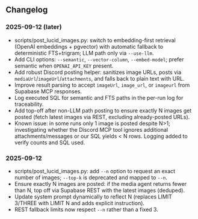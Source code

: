 ## Changelog

### 2025-09-12 (later)
- scripts/post_lucid_images.py: switch to embedding-first retrieval (OpenAI embeddings + pgvector) with automatic fallback to deterministic FTS+trigram; LLM path only via `--use-llm`.
- Add CLI options: `--semantic`, `--vector-column`, `--embed-model`; prefer semantic when `OPENAI_API_KEY` present.
- Add robust Discord posting helper: sanitizes image URLs, posts via `mediaUrl`/`imageUrl`/`attachments`, and falls back to plain text with URL.
- Improve result parsing to accept `imageUrl`, `image_url`, or `imageurl` from Supabase MCP responses.
- Log executed SQL for semantic and FTS paths in the per-run log for traceability.
- Add top-off after non-LLM path posting to ensure exactly N images get posted (fetch latest images via REST, excluding already-posted URLs).
- Known issue: in some runs only 1 image is posted despite N>1; investigating whether the Discord MCP tool ignores additional attachments/messages or our SQL yields < N rows. Logging added to verify counts and SQL used.

### 2025-09-12
- scripts/post_lucid_images.py: add `--n` option to request an exact number of images; `--top-k` is deprecated and mapped to `--n`.
- Ensure exactly N images are posted: if the media agent returns fewer than N, top off via Supabase REST with the latest images (deduped).
- Update system prompt dynamically to reflect N (replaces LIMIT 3/THREE with LIMIT N and adds explicit instruction).
- REST fallback limits now respect `--n` rather than a fixed 3.
